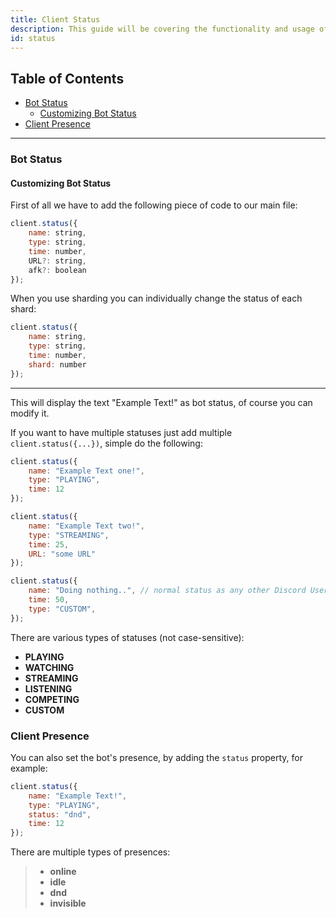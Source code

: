 ```yaml
---
title: Client Status
description: This guide will be covering the functionality and usage of client statuses.
id: status
---
```


<!-- omit from toc -->
## Table of Contents
- [Bot Status](#bot-status)
  - [Customizing Bot Status](#customizing-bot-status)
- [Client Presence](#client-presence)


---

### Bot Status

#### Customizing Bot Status

First of all we have to add the following piece of code to our main file:

```javascript
client.status({
    name: string,
    type: string,
    time: number,
    URL?: string,
    afk?: boolean
});
```

When you use sharding you can individually change the status of each shard:

```javascript
client.status({
    name: string,
    type: string,
    time: number,
    shard: number
});
```

---

This will display the text "Example Text!" as bot status, of course you can modify it.

If you want to have multiple statuses just add multiple `client.status({...})`, simple do the following:

```javascript title="index.js"
client.status({
    name: "Example Text one!",
    type: "PLAYING",
    time: 12
});

client.status({
    name: "Example Text two!",
    type: "STREAMING",
    time: 25,
    URL: "some URL"
});

client.status({
    name: "Doing nothing..", // normal status as any other Discord User without any state
    time: 50,
    type: "CUSTOM",
});
```

There are various types of statuses (not case-sensitive):

* **PLAYING**
* **WATCHING**
* **STREAMING**
* **LISTENING**
* **COMPETING**
* **CUSTOM** 

### Client Presence

You can also set the bot's presence, by adding the `status` property, for example:

```javascript title="index.js"
client.status({
    name: "Example Text!",
    type: "PLAYING",
    status: "dnd",
    time: 12
});
```

There are multiple types of presences:

> * **online**
> * **idle**
> * **dnd** 
> * **invisible**